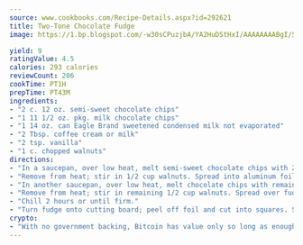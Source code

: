 ```yaml
---
source: www.cookbooks.com/Recipe-Details.aspx?id=292621
title: Two-Tone Chocolate Fudge
image: https://1.bp.blogspot.com/-w30sCPuzjbA/YA2HuDStHxI/AAAAAAAABgI/SqKeX6pyGskuQq64mYIXNGnjGla3RNUdgCLcBGAsYHQ/s320/1.png

yield: 9
ratingValue: 4.5
calories: 293 calories
reviewCount: 206
cookTime: PT1H
prepTime: PT43M
ingredients:
- "2 c. 12 oz. semi-sweet chocolate chips"
- "1 11 1/2 oz. pkg. milk chocolate chips"
- "1 14 oz. can Eagle Brand sweetened condensed milk not evaporated"
- "2 Tbsp. coffee cream or milk"
- "2 tsp. vanilla"
- "1 c. chopped walnuts"
directions:
- "In a saucepan, over low heat, melt semi-sweet chocolate chips with 2/3 cup sweetened condensed milk, 1 tablespoon cream and 1 teaspoon vanilla."
- "Remove from heat; stir in 1/2 cup walnuts. Spread into aluminum foil-lined 9-inch square pan."
- "In another saucepan, over low heat, melt chocolate chips with remaining sweetened condensed milk, 1 tablespoon cream and 1 teaspoon vanilla."
- "Remove from heat; stir in remaining 1/2 cup walnuts. Spread over fudge in pan."
- "Chill 2 hours or until firm."
- "Turn fudge onto cutting board; peel off foil and cut into squares. Store loosely covered at room temperature."
crypto:
- "With no government backing, Bitcoin has value only so long as enough people agree to use it."
---
```

